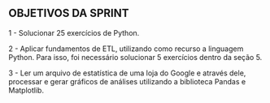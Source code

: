 ## OBJETIVOS DA SPRINT

1 - Solucionar 25 exercícios de Python.

2 - Aplicar fundamentos de ETL, utilizando como recurso a linguagem Python. Para isso, foi necessário solucionar 5 exercícios dentro da seção 5.

3 - Ler um arquivo de estatística de uma loja do Google e através dele, processar e gerar gráficos de análises utilizando a biblioteca Pandas e Matplotlib.